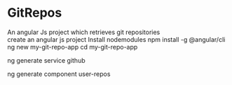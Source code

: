 # GitRepos
An angular Js project which retrieves git repositories  
create an angular js project 
Install nodemodules 
npm install -g @angular/cli
ng new my-git-repo-app
cd my-git-repo-app

ng generate service github

ng generate component user-repos


